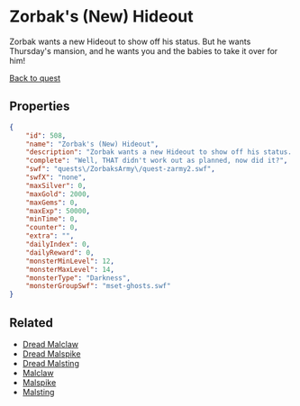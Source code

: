 # Zorbak's (New) Hideout

Zorbak wants a new Hideout to show off his status.  But he wants Thursday's mansion, and he wants you and the babies to take it over for him!

[Back to quest](../quests.md)

## Properties

```json
{
    "id": 508,
    "name": "Zorbak's (New) Hideout",
    "description": "Zorbak wants a new Hideout to show off his status.  But he wants Thursday's mansion, and he wants you and the babies to take it over for him!",
    "complete": "Well, THAT didn't work out as planned, now did it?",
    "swf": "quests\/ZorbaksArmy\/quest-zarmy2.swf",
    "swfX": "none",
    "maxSilver": 0,
    "maxGold": 2000,
    "maxGems": 0,
    "maxExp": 50000,
    "minTime": 0,
    "counter": 0,
    "extra": "",
    "dailyIndex": 0,
    "dailyReward": 0,
    "monsterMinLevel": 12,
    "monsterMaxLevel": 14,
    "monsterType": "Darkness",
    "monsterGroupSwf": "mset-ghosts.swf"
}
```

## Related

- [Dread Malclaw](../items/3069-dread-malclaw.md)
- [Dread Malspike](../items/3070-dread-malspike.md)
- [Dread Malsting](../items/3071-dread-malsting.md)
- [Malclaw](../items/3072-malclaw.md)
- [Malspike](../items/3073-malspike.md)
- [Malsting](../items/3074-malsting.md)

